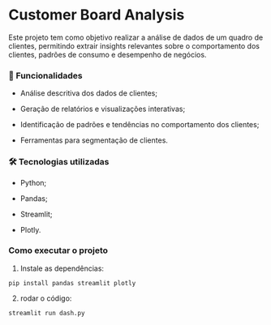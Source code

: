 # Customer Board Analysis

Este projeto tem como objetivo realizar a análise de dados de um quadro de clientes, permitindo extrair insights relevantes sobre o comportamento dos clientes, padrões de consumo e desempenho de negócios.

### 🚀 Funcionalidades
  * Análise descritiva dos dados de clientes;

  * Geração de relatórios e visualizações interativas;

  * Identificação de padrões e tendências no comportamento dos clientes;

  * Ferramentas para segmentação de clientes.

### 🛠 Tecnologias utilizadas
  * Python;

  * Pandas;

  * Streamlit;

  * Plotly.

### Como executar o projeto
1. Instale as dependências:
  ```
  pip install pandas streamlit plotly
  ```

2. rodar o código:
  ```
  streamlit run dash.py
  ```
